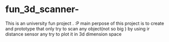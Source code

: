 # fun_3d_scanner-
This is an university  fun project . :P main perpose of this project is to  create and prototype that  only try to scan any object(not so big ) by using ir distance sensor any try to plot it in 3d dimension space 
